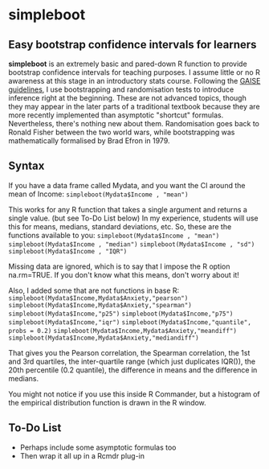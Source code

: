 simpleboot
==========

Easy bootstrap confidence intervals for learners
------------------------------------------------

**simpleboot** is an extremely basic and pared-down R function to provide bootstrap confidence intervals for teaching purposes. I assume little or no R awareness at this stage in an introductory stats course. Following the [GAISE guidelines](http://www.amstat.org/education/gaise/GaiseCollege_Full.pdf), I use bootstrapping and randomisation tests to introduce inference right at the beginning. These are not advanced topics, though they may appear in the later parts of a traditional textbook because they are more recently implemented than asymptotic "shortcut" formulas. Nevertheless, there's nothing new about them. Randomisation goes back to Ronald Fisher between the two world wars, while bootstrapping was mathematically formalised by Brad Efron in 1979.

Syntax
------

If you have a data frame called Mydata, and you want the CI around the mean of Income:
`simpleboot(Mydata$Income , "mean")`

This works for any R function that takes a single argument and returns a single value. (but see To-Do List below) In my experience, students will use this for means, medians, standard deviations, etc. So, these are the functions available to you:
`simpleboot(Mydata$Income , "mean")`
`simpleboot(Mydata$Income , "median")`
`simpleboot(Mydata$Income , "sd")`
`simpleboot(Mydata$Income , "IQR")`

Missing data are ignored, which is to say that I impose the R option na.rm=TRUE. If you don't know what this means, don't worry about it!

Also, I added some that are not functions in base R:
`simpleboot(Mydata$Income,Mydata$Anxiety,"pearson")`
`simpleboot(Mydata$Income,Mydata$Anxiety,"spearman")`
`simpleboot(Mydata$Income,"p25")`
`simpleboot(Mydata$Income,"p75")`
`simpleboot(Mydata$Income,"iqr")`
`simpleboot(Mydata$Income,"quantile", probs = 0.2)`
`simpleboot(Mydata$Income,Mydata$Anxiety,"meandiff")`
`simpleboot(Mydata$Income,Mydata$Anxiety,"mediandiff")`

That gives you the Pearson correlation, the Spearman correlation, the 1st and 3rd quartiles, the inter-quartile range (which just duplicates IQR()), the 20th percentile (0.2 quantile), the difference in means and the difference in medians.

You might not notice if you use this inside R Commander, but a histogram of the empirical distribution function is drawn in the R window.

To-Do List
----------

* Perhaps include some asymptotic formulas too
* Then wrap it all up in a Rcmdr plug-in
